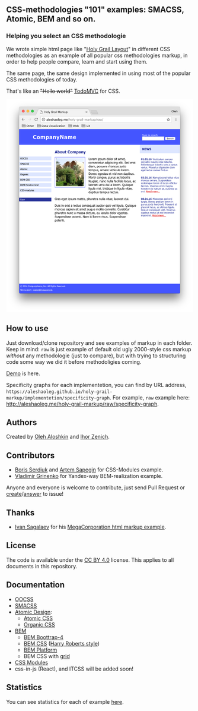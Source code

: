 ## CSS-methodologies "101" examples: SMACSS, Atomic, BEM and so on.

### Helping you select an CSS methodologie
We wrote simple html page like "[Holy Grail Layout](https://en.wikipedia.org/wiki/Holy_Grail_(web_design))"
in different CSS methodologies as an example of all popular css methodologies markup,
in order to help people compare, learn and start using them.

The same page, the same design implemented in using most of the popular CSS methodologies of today.

That's like an ~~"Hello world"~~ [TodoMVC](https://github.com/tastejs/todomvc) for CSS.

<img src="https://github.com/AleshaOleg/holy-grail-markup/blob/master/pictures/preview.png?raw=true" width="960">

## How to use
Just download/clone repository and see examples of markup in each folder.
Keep in mind: `raw` is just example of default old ugly 2000-style css markup *without* any methodologie (just to compare),
but with trying to structuring code some way we did it before methodoligies coming.

[Demo](https://aleshaoleg.github.io/holy-grail-markup/raw) is here.

Specificity graphs for each implementetion, you can find by URL address, `https://aleshaoleg.github.io/holy-grail-markup/implementetion/specificity-graph`. For example, `raw` example here: http://aleshaoleg.me/holy-grail-markup/raw/specificity-graph.

## Authors
Created by [Oleh Aloshkin](https://github.com/AleshaOleg) and [Ihor Zenich](https://github.com/IhorZenich).

## Contributors
* [Boris Serdiuk](https://github.com/just-boris) and [Artem Sapegin](https://github.com/sapegin) for CSS-Modules example.
* [Vladimir Grinenko](https://github.com/tadatuta) for Yandex-way BEM-realization example.

Anyone and everyone is welcome to contribute, just send Pull Request or [create](https://github.com/AleshaOleg/holy-grail-markup/issues/new)/[answer](https://github.com/AleshaOleg/holy-grail-markup/issues?q=is%3Aissue+is%3Aopen+label%3A%22help+wanted%22) to issue!

## Thanks
* [Ivan Sagalaev](https://github.com/isagalaev) for his [MegaCorporation html markup example](http://softwaremaniacs.org/blog/2006/01/17/css-layout-example/).

## License
The code is available under the [CC BY 4.0](https://creativecommons.org/licenses/by/4.0/) license. This applies to all documents in this repository.

## Documentation
- [OOCSS](https://www.smashingmagazine.com/2011/12/an-introduction-to-object-oriented-css-oocss/)
- [SMACSS](https://smacss.com)
- [Atomic Design](http://atomicdesign.bradfrost.com/chapter-2/):
  * [Atomic CSS](http://acss.io)
  * [Organic CSS](http://krasimir.github.io/organic-css/)
- [BEM ](https://en.bem.info/methodology/quick-start/)
  * [BEM Boottrap-4](https://en.bem.info/methodology/quick-start/)
  * [BEM CSS](https://en.bem.info/methodology/css/) ([Harry Roberts style](http://csswizardry.com/2015/08/bemit-taking-the-bem-naming-convention-a-step-further/))
  * [BEM Platform](https://en.bem.info/platform/)
  * BEM CSS with [grid](https://github.com/vivid-web/flexbox-grid-sass)
- [CSS Modules](https://github.com/css-modules/css-modules)
- css-in-js (React), and ITCSS will be added soon!

## Statistics
You can see statistics for each of example [here](https://github.com/AleshaOleg/holy-grail-markup/blob/master/STATISTICS.md).
